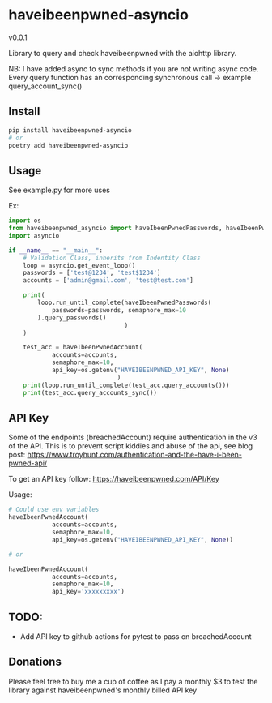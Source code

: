 # haveibeenpwned-asyncio

v0.0.1

Library to query and check haveibeenpwned with the aiohttp library.

NB: I have added async to sync methods if you are not writing async code. Every query function has an
corresponding synchronous call -> example query_account_sync()

## Install
```bash
pip install haveibeenpwned-asyncio
# or
poetry add haveibeenpwned-asyncio
```

## Usage
See example.py for more uses

Ex:
```python
import os
from haveibeenpwned_asyncio import haveIbeenPwnedPasswords, haveIbeenPwnedAccount
import asyncio

if __name__ == "__main__":
    # Validation Class, inherits from Indentity Class
    loop = asyncio.get_event_loop()
    passwords = ['test@1234', 'test$1234']
    accounts = ['admin@gmail.com', 'test@test.com']

    print(
        loop.run_until_complete(haveIbeenPwnedPasswords(
            passwords=passwords, semaphore_max=10
        ).query_passwords()
                                )
    )

    test_acc = haveIbeenPwnedAccount(
            accounts=accounts,
            semaphore_max=10,
            api_key=os.getenv("HAVEIBEENPWNED_API_KEY", None)
                              )
    print(loop.run_until_complete(test_acc.query_accounts()))
    print(test_acc.query_accounts_sync())

```

## API Key
Some of the endpoints (breachedAccount) require authentication in the v3 of the API.
This is to prevent script kiddies and abuse of the api, see blog post: 
https://www.troyhunt.com/authentication-and-the-have-i-been-pwned-api/

To get an API key follow: https://haveibeenpwned.com/API/Key

Usage:
```python
# Could use env variables
haveIbeenPwnedAccount(
            accounts=accounts,
            semaphore_max=10,
            api_key=os.getenv("HAVEIBEENPWNED_API_KEY", None))

# or 

haveIbeenPwnedAccount(
            accounts=accounts,
            semaphore_max=10,
            api_key='xxxxxxxxx')
```

## TODO:
* Add API key to github actions for pytest to pass on breachedAccount

## Donations
Please feel free to buy me a cup of coffee as I pay a monthly $3 to test the library against haveibeenpwned's 
monthly billed API key

